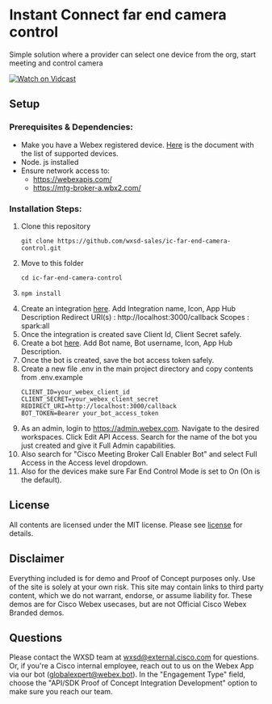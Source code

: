 # Instant Connect far end camera control
Simple solution where a provider can select one device from the org, start meeting and control camera

 <!--- Insert a screenshot, gif or image below that shows a little about your Demo/PoC -->
 [![Watch on Vidcast](https://cdn-3-d.app.vidcast.io/ee/b7/cd/eeb7cd3a-9afe-4503-b5ea-162f33fea6c3/thumbnail_screen_1749183540785.jpeg?Expires=1749701961&Signature=EmojWxqyuJzvanX3TC3t-MRriknrJsr0tNWDj2xeJhnon-M6iySxEbblgsBT~ec0LKirla0iSY21yYSZMfbftWONh0A2tPLbc92kQVuZBkXcnfy0OcGR3tdpP8jKVSpdeQ2qpdV9zhdYWJvDD6AA-eZIcM-73dqrDON40BMpyzYnJAJZ37H-dmx6aNTUJCoiw7YOguBIyGpmhdUVZF4DrNKX5PIBmk-niN8SggA6z5gsTt1WgXOuRtNuNgiOR2EfxL9ZceOnkT2tI9YyHP58uYAg1oPsPDrVIwbkCeoqFRucVlV9eClIbYADYr0N1aqjteI5Cn7ZLNvcK60JYGFmbg__&Key-Pair-Id=K7MMR7AZ73QPM)](https://app.vidcast.io/share/afcd618d-d8bb-41d5-8f43-7ccf9e107a23?playerMode=vidcast)

## Setup

### Prerequisites & Dependencies: 

- Make you have a Webex registered device. [Here](https://help.webex.com/en-us/article/nuwutmx/Control-remote-cameras-with-Instant-Connect#reference-template_d274750c-1e09-421d-8816-0128f931c643) is the document with the list of supported devices. 
- Node. js installed
- Ensure network access to:
  - https://webexapis.com/
  - https://mtg-broker-a.wbx2.com/


<!-- GETTING STARTED -->

### Installation Steps:
1.  Clone this repository
    ```
    git clone https://github.com/wxsd-sales/ic-far-end-camera-control.git
    ```
2.  Move to this folder
    ```
    cd ic-far-end-camera-control
    ```
3.  ```
    npm install
    ```
3.  Create an integration [here](https://developer.webex.com/my-apps/new/integration). Add Integration name, Icon, App Hub Description
    Redirect URI(s) : http://localhost:3000/callback
    Scopes : spark:all
4.  Once the integration is created save Client Id, Client Secret safely.
5.  Create a bot [here](https://developer.webex.com/my-apps/new/bot). Add Bot name, Bot username, Icon, App Hub Description.
6.  Once the bot is created, save the bot access token safely.
7.  Create a new file .env in the main project directory and copy contents from .env.example
    ```
    CLIENT_ID=your_webex_client_id
    CLIENT_SECRET=your_webex_client_secret
    REDIRECT_URI=http://localhost:3000/callback
    BOT_TOKEN=Bearer your_bot_access_token
    ```
8.  As an admin, login to https://admin.webex.com. Navigate to the desired workspaces. Click Edit API Access. Search for the name of the bot you just created and give it Full Admin capabilities.
9.  Also search for "Cisco Meeting Broker Call Enabler Bot" and select Full Access in the Access level dropdown.
10. Also for the devices make sure Far End Control Mode is set to On (On is the default).

## License
<!-- MAKE SURE an MIT license is included in your Repository. If another license is needed, verify with management. This is for legal reasons.--> 

<!-- Keep the following statement -->
All contents are licensed under the MIT license. Please see [license](LICENSE) for details.


## Disclaimer
<!-- Keep the following here -->  
 Everything included is for demo and Proof of Concept purposes only. Use of the site is solely at your own risk. This site may contain links to third party content, which we do not warrant, endorse, or assume liability for. These demos are for Cisco Webex usecases, but are not Official Cisco Webex Branded demos.


## Questions
Please contact the WXSD team at [wxsd@external.cisco.com](mailto:wxsd@external.cisco.com?subject=RepoName) for questions. Or, if you're a Cisco internal employee, reach out to us on the Webex App via our bot (globalexpert@webex.bot). In the "Engagement Type" field, choose the "API/SDK Proof of Concept Integration Development" option to make sure you reach our team. 
